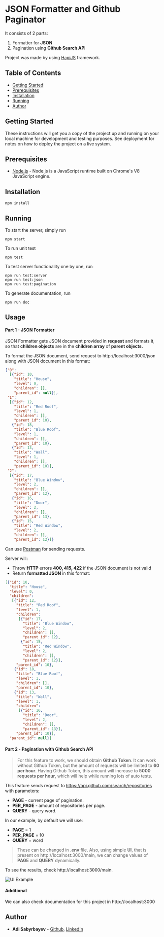 # JSON Formatter and Github Paginator

It consists of 2 parts:
1) Formatter for **JSON**
2) Pagination using **Github Search API**

Project was made by using [HapiJS](https://hapi.dev/) framework. 

## Table of Contents

- [Getting Started](#getting-started)
- [Prerequisites](#prerequisites)
- [Installation](#installation)
- [Running](#running)
- [Author](#author)

## Getting Started

These instructions will get you a copy of the project up and running on your local machine for development and testing purposes. See deployment for notes on how to deploy the project on a live system.

## Prerequisites

- [Node.js](https://nodejs.org/en/) - Node.js is a JavaScript runtime built on Chrome's V8 JavaScript engine. 

## Installation

```
npm install
```

## Running

To start the server, simply run
```
npm start
```

To run unit test
```
npm test
```

To test server functionality one by one, run
```
npm run test:server
npm run test:json
npm run test:pagination
```
To generate documentation, run
```
npm run doc
```
## Usage

#### Part 1 - JSON Formatter

JSON Formatter gets JSON document provided in **request** and formats
it, so that **children objects** are in the **children
array** of **parent objects.**

To format the JSON document, send request to http://localhost:3000/json 
along with JSON document in this format:

```json
{"0":
  [{"id": 10,
    "title": "House",
    "level": 0,
    "children": [],
    "parent_id": null}],
 "1":
  [{"id": 12,
    "title": "Red Roof",
    "level": 1,
    "children": [],
    "parent_id": 10},
   {"id": 18,
    "title": "Blue Roof",
    "level": 1,
    "children": [],
    "parent_id": 10},
   {"id": 13,
    "title": "Wall",
    "level": 1,
    "children": [],
    "parent_id": 10}],
 "2":
  [{"id": 17,
    "title": "Blue Window",
    "level": 2,
    "children": [],
    "parent_id": 12},
   {"id": 16,
    "title": "Door",
    "level": 2,
    "children": [],
    "parent_id": 13},
   {"id": 15,
    "title": "Red Window",
    "level": 2,
    "children": [],
    "parent_id": 12}]}
```

Can use [Postman](https://www.postman.com/) for sending requests.

Server will:
- Throw **HTTP** errors **400, 415, 422** if the JSON document is not valid
- Return **formatted JSON** in this format:

```json
[{"id": 10,
  "title": "House",
  "level": 0,
  "children":
   [{"id": 12,
     "title": "Red Roof",
     "level": 1,
     "children":
      [{"id": 17,
        "title": "Blue Window",
        "level": 2,
        "children": [],
        "parent_id": 12},
       {"id": 15,
        "title": "Red Window",
        "level": 2,
        "children": [],
        "parent_id": 12}],
     "parent_id": 10},
    {"id": 18,
     "title": "Blue Roof",
     "level": 1,
     "children": [],
     "parent_id": 10},
    {"id": 13,
     "title": "Wall",
     "level": 1,
     "children":
      [{"id": 16,
        "title": "Door",
        "level": 2,
        "children": [],
        "parent_id": 13}],
     "parent_id": 10}],
  "parent_id": null}]
```

#### Part 2 - Pagination with Github Search API

> For this feature to work, we should obtain **Github Token**.
It can work without Github Token, but the amount of requests will be limited to **60 per hour**.
Having Github Token, this amount will increase to **5000 requests per hour**, which will help
while running lots of auto tests.

This feature sends request to https://api.github.com/search/repositories 
with parameters:
- **PAGE** - current page of pagination.
- **PER_PAGE** - amount of repositories per page.
- **QUERY** - query word.

In our example, by default we will use:
- **PAGE** = 1
- **PER_PAGE** = 10
- **QUERY** = word

> These can be changed in **.env** file. Also, using simple **UI**, that is present on 
> http://localhost:3000/main, we can change values of **PAGE** and **QUERY** dynamically.

To see the results, check http://localhost:3000/main.

![UI Example](https://i.imgur.com/MDUBZeZ.png)

#### Additional

We can also check documentation for this project in http://localhost:3000

## Author

* **Adi Sabyrbayev** - [Github](https://github.com/madrigals1), [LinkedIn](https://www.linkedin.com/in/madrigals1/)
